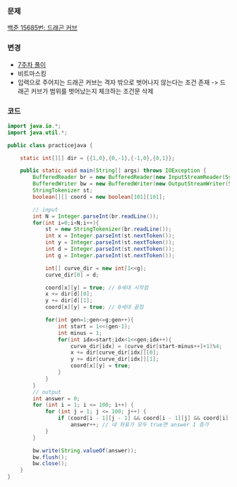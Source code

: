 ### 문제
[백준 15685번: 드래곤 커브](https://www.acmicpc.net/problem/15685)  

### 변경
- [7주차 풀이](https://github.com/KDW999/ssafy-algo-study/blob/main/kkayoung/7Week/BOJ_15685_%EB%93%9C%EB%9E%98%EA%B3%A4%20%EC%BB%A4%EB%B8%8C.md)  
- 비트마스킹
- 입력으로 주어지는 드래곤 커브는 격자 밖으로 벗어나지 않는다는 조건 존재 -> 드래곤 커브가 범위를 벗어났는지 체크하는 조건문 삭제  

### 코드
```java
import java.io.*;
import java.util.*;

public class practicejava {

	static int[][] dir = {{1,0},{0,-1},{-1,0},{0,1}};

	public static void main(String[] args) throws IOException {
		BufferedReader br = new BufferedReader(new InputStreamReader(System.in));
		BufferedWriter bw = new BufferedWriter(new OutputStreamWriter(System.out));
		StringTokenizer st;
		boolean[][] coord = new boolean[101][101];

		// input
		int N = Integer.parseInt(br.readLine());
		for(int i=0;i<N;i++){
			st = new StringTokenizer(br.readLine());
			int x = Integer.parseInt(st.nextToken());
			int y = Integer.parseInt(st.nextToken());
			int d = Integer.parseInt(st.nextToken());
			int g = Integer.parseInt(st.nextToken());

			int[] curve_dir = new int[1<<g];
			curve_dir[0] = d;

			coord[x][y] = true; // 0세대 시작점
			x += dir[d][0];
			y += dir[d][1];
			coord[x][y] = true; // 0세대 끝점

			for(int gen=1;gen<=g;gen++){
				int start = 1<<(gen-1);
				int minus = 1;
				for(int idx=start;idx<1<<gen;idx++){
					curve_dir[idx] = (curve_dir[start-minus++]+1)%4;
					x += dir[curve_dir[idx]][0];
					y += dir[curve_dir[idx]][1];
					coord[x][y] = true;
				}
			}
		}
		// output
		int answer = 0;
		for (int i = 1; i <= 100; i++) {
			for (int j = 1; j <= 100; j++) {
				if (coord[i - 1][j - 1] && coord[i - 1][j] && coord[i][j - 1] && coord[i][j])
					answer++; // 네 좌표가 모두 true면 answer 1 증가
			}
		}

		bw.write(String.valueOf(answer));
		bw.flush();
		bw.close();
	}
}
